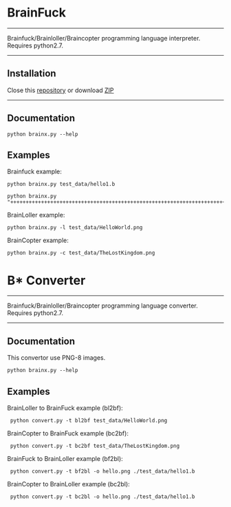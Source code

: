 # BrainFuck

---

Brainfuck/Brainloller/Braincopter programming language interpreter.
Requires python2.7.

---

## Installation

Close this [repository](http://github.com/hhhonzik/python-brainfuck) or download [ZIP](http://github.com/hhhonzik/python-brainfuck/archive/master.zip)

---


## Documentation

    python brainx.py --help

## Examples

Brainfuck example:

    python brainx.py test_data/hello1.b

    python brainx.py "++++++++++++++++++++++++++++++++++++++++++++++++++++++++++++++++++++++++."

BrainLoller example:

    python brainx.py -l test_data/HelloWorld.png


BrainCopter example:

    python brainx.py -c test_data/TheLostKingdom.png


# B* Converter

---

Brainfuck/Brainloller/Braincopter programming language converter.
Requires python2.7.

---

## Documentation

This convertor use PNG-8 images.

    python brainx.py --help



## Examples

BrainLoller to BrainFuck example (bl2bf):

     python convert.py -t bl2bf test_data/HelloWorld.png


BrainCopter to BrainFuck example (bc2bf):

     python convert.py -t bc2bf test_data/TheLostKingdom.png


BrainFuck to BrainLoller example (bf2bl):

     python convert.py -t bf2bl -o hello.png ./test_data/hello1.b

BrainCopter to BrainLoller example (bc2bl):

     python convert.py -t bc2bl -o hello.png ./test_data/hello1.b



